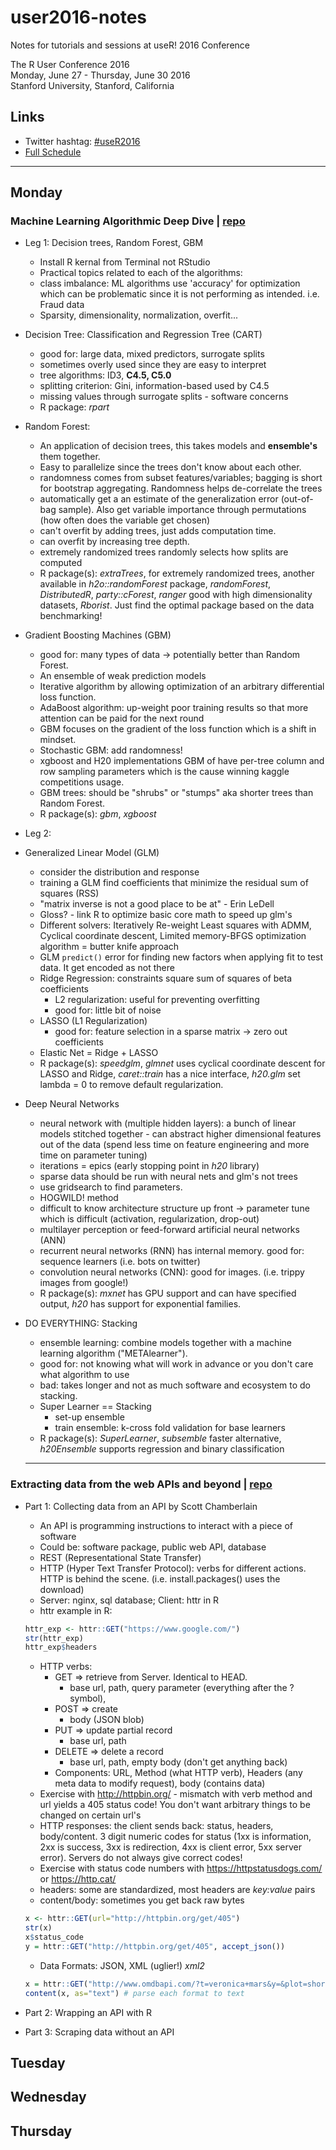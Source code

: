 # user2016-notes
Notes for tutorials and sessions at useR! 2016 Conference

The R User Conference 2016    
Monday, June 27 - Thursday, June 30 2016      
Stanford University, Stanford, California     

## Links     
* Twitter hashtag: [#useR2016](https://twitter.com/hashtag/useR2016?src=hash)
* [Full Schedule](http://schedule.user2016.org/)

____

## Monday

### Machine Learning Algorithmic Deep Dive | [repo](https://github.com/ledell/useR-machine-learning-tutorial)
* Leg 1: Decision trees, Random Forest, GBM
  * Install R kernal from Terminal not RStudio
  * Practical topics related to each of the algorithms:
  * class imbalance: ML algorithms use 'accuracy' for optimization which can be problematic since it is not performing as intended. i.e. Fraud data
  * Sparsity, dimensionality, normalization, overfit...

* Decision Tree: Classification and Regression Tree (CART)
  * good for: large data, mixed predictors, surrogate splits
  * sometimes overly used since they are easy to interpret
  * tree algorithms: ID3, **C4.5, C5.0**
  * splitting criterion: Gini, information-based used by C4.5
  * missing values through surrogate splits - software concerns
  * R package: *rpart*   

* Random Forest:
  * An application of decision trees, this takes models and **ensemble's** them together.
  * Easy to parallelize since the trees don't know about each other.
  * randomness comes from subset features/variables; bagging is short for bootstrap aggregating. Randomness helps de-correlate the trees
  * automatically get a an estimate of the generalization error (out-of-bag sample). Also get variable importance through permutations (how often does the variable get chosen)
  * can't overfit by adding trees, just adds computation time.
  * can overfit by increasing tree depth.
  * extremely randomized trees randomly selects how splits are computed
  * R package(s): *extraTrees*, for extremely randomized trees, another available in *h2o::randomForest* package, *randomForest*, *DistributedR*, *party::cForest*, *ranger* good with high dimensionality datasets, *Rborist*. Just find the optimal package based on the data benchmarking!

* Gradient Boosting Machines (GBM)
  * good for: many types of data -> potentially better than Random Forest.
  * An ensemble of weak prediction models
  * Iterative algorithm by allowing optimization of an arbitrary differential loss function.
  * AdaBoost algorithm: up-weight poor training results so that more attention can be paid for the next round
  * GBM focuses on the gradient of the loss function which is a shift in mindset.
  * Stochastic GBM: add randomness!
  * xgboost and H20 implementations GBM of have per-tree column and row sampling parameters which is the cause winning kaggle competitions usage.
  * GBM trees: should be "shrubs" or "stumps" aka shorter trees than Random Forest.
  * R package(s): *gbm*, *xgboost*

* Leg 2:

* Generalized Linear Model (GLM)
  * consider the distribution and response
  * training a GLM find coefficients that minimize the residual sum of squares (RSS)
  * "matrix inverse is not a good place to be at" - Erin LeDell
  * Gloss?  - link R to optimize basic core math to speed up glm's
  * Different solvers: Iteratively Re-weight Least squares with ADMM, Cyclical coordinate descent, Limited memory-BFGS optimization algorithm = butter knife approach
  * GLM `predict()` error for finding new factors when applying fit to test data. It get encoded as not there
  * Ridge Regression: constraints square sum of squares of beta coefficients
    * L2 regularization: useful for preventing overfitting
    * good for: little bit of noise
  * LASSO (L1 Regularization)
    * good for: feature selection in a sparse matrix -> zero out coefficients
  * Elastic Net = Ridge + LASSO
  * R package(s): *speedglm*, *glmnet* uses cyclical coordinate descent for LASSO and Ridge, *caret::train* has a nice interface, *h20.glm* set lambda = 0 to remove default regularization.

* Deep Neural Networks
  * neural network with (multiple hidden layers): a bunch of linear models stitched together - can abstract higher dimensional features out of the data (spend less time on feature engineering and more time on parameter tuning)
  * iterations = epics (early stopping point in *h20* library)
  * sparse data should be run with neural nets and glm's not trees
  * use gridsearch to find parameters.
  * HOGWILD! method
  * difficult to know architecture structure up front -> parameter tune which is difficult (activation, regularization, drop-out)
  * multilayer perception or feed-forward artificial neural networks (ANN)
  * recurrent neural networks (RNN) has internal memory. good for: sequence learners (i.e. bots on twitter)
  * convolution neural networks (CNN): good for images. (i.e. trippy images from google!)
  * R package(s): *mxnet* has GPU support and can have specified output, *h20* has support for exponential families.

* DO EVERYTHING: Stacking
  * ensemble learning: combine models together with a machine learning algorithm ("METAlearner").
  * good for: not knowing what will work in advance or you don't care what algorithm to use
  * bad: takes longer and not as much software and ecosystem to do stacking.
  * Super Learner == Stacking
    * set-up ensemble
    * train ensemble: k-cross fold validation for base learners
  * R package(s): *SuperLearner*, *subsemble* faster alternative, *h20Ensemble* supports regression and binary classification

  _____

### Extracting data from the web APIs and beyond | [repo](https://github.com/ropensci/user2016-tutorial)
  * Part 1: Collecting data from an API by Scott Chamberlain
    * An API is programming instructions to interact with a piece of software
    * Could be: software package, public web API, database
    * REST (Representational State Transfer)
    * HTTP (Hyper Text Transfer Protocol): verbs for different actions. HTTP is behind the scene. (i.e. install.packages() uses the download)
    * Server: nginx, sql database; Client: httr in R
    * httr example in R:

    ```r
    httr_exp <- httr::GET("https://www.google.com/")
    str(httr_exp)
    httr_exp$headers
    ```

    * HTTP verbs:
      * GET => retrieve from Server. Identical to HEAD.
        * base url, path, query parameter (everything after the ? symbol),
      * POST => create
        * body (JSON blob)
      * PUT => update partial record
        * base url, path
      * DELETE => delete a record
        * base url, path, empty body (don't get anything back)
      * Components: URL, Method (what HTTP verb), Headers (any meta data to modify request), body (contains data)
    * Exercise with http://httpbin.org/ - mismatch with verb method and url yields a 405 status code! You don't want arbitrary things to be changed on certain url's
    * HTTP responses: the client sends back: status, headers, body/content. 3 digit numeric codes for status (1xx is information, 2xx is success, 3xx is redirection, 4xx is client error, 5xx server error). Servers do not always give correct codes!
    * Exercise with status code numbers with https://httpstatusdogs.com/ or https://http.cat/
    * headers: some are standardized, most headers are *key:value* pairs
    * content/body: sometimes you get back raw bytes

    ```r
    x <- httr::GET(url="http://httpbin.org/get/405")
    str(x)
    x$status_code
    y = httr::GET("http://httpbin.org/get/405", accept_json())

    ```

    * Data Formats: JSON, XML (uglier!) *xml2*

    ```r
    x = httr::GET("http://www.omdbapi.com/?t=veronica+mars&y=&plot=short&r=json")
    content(x, as="text") # parse each format to text

    ```

  * Part 2: Wrapping an API with R
  * Part 3: Scraping data without an API





## Tuesday

## Wednesday

## Thursday
